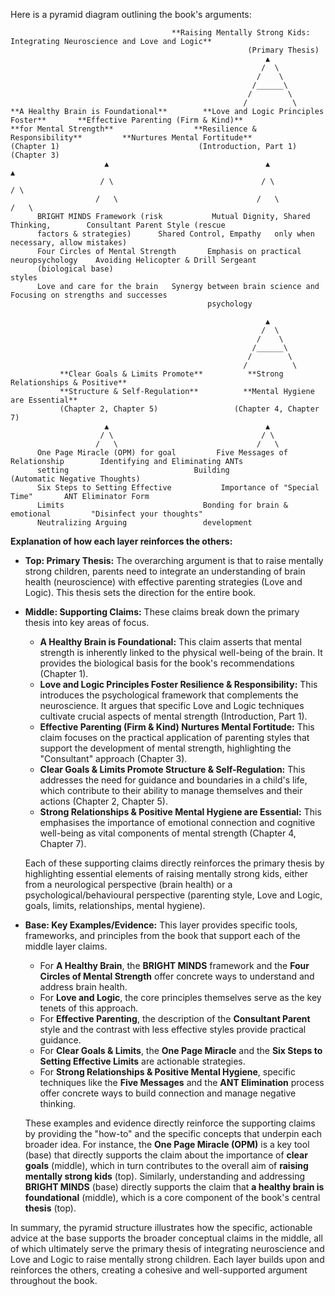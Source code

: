 Here is a pyramid diagram outlining the book's arguments:

```
                                    **Raising Mentally Strong Kids: Integrating Neuroscience and Love and Logic**
                                                     (Primary Thesis)
                                                         ▲
                                                        /  \
                                                       /    \
                                                      /______\
                                                     /        \
                                                    /          \
**A Healthy Brain is Foundational**        **Love and Logic Principles Foster**       **Effective Parenting (Firm & Kind)**
**for Mental Strength**                  **Resilience & Responsibility**         **Nurtures Mental Fortitude**
(Chapter 1)                               (Introduction, Part 1)                 (Chapter 3)
                     ▲                                   ▲                                   ▲
                    / \                                 / \                                 / \
                   /   \                               /   \                               /   \
      BRIGHT MINDS Framework (risk           Mutual Dignity, Shared Thinking,        Consultant Parent Style (rescue
      factors & strategies)      Shared Control, Empathy   only when necessary, allow mistakes)
      Four Circles of Mental Strength       Emphasis on practical neuropsychology    Avoiding Helicopter & Drill Sergeant
      (biological base)                                             styles
      Love and care for the brain   Synergy between brain science and        Focusing on strengths and successes
                                            psychology

                                                         ▲
                                                        /  \
                                                       /    \
                                                      /______\
                                                     /        \
                                                    /          \
           **Clear Goals & Limits Promote**          **Strong Relationships & Positive**
           **Structure & Self-Regulation**          **Mental Hygiene are Essential**
           (Chapter 2, Chapter 5)                 (Chapter 4, Chapter 7)
                     ▲                                   ▲
                    / \                                 / \
                   /   \                               /   \
      One Page Miracle (OPM) for goal         Five Messages of Relationship        Identifying and Eliminating ANTs
      setting                            Building                          (Automatic Negative Thoughts)
      Six Steps to Setting Effective           Importance of "Special Time"       ANT Eliminator Form
      Limits                               Bonding for brain & emotional         "Disinfect your thoughts"
      Neutralizing Arguing                 development

```

**Explanation of how each layer reinforces the others:**

- **Top: Primary Thesis:** The overarching argument is that to raise mentally strong children, parents need to integrate an understanding of brain health (neuroscience) with effective parenting strategies (Love and Logic). This thesis sets the direction for the entire book.
    
- **Middle: Supporting Claims:** These claims break down the primary thesis into key areas of focus.
    
    - **A Healthy Brain is Foundational:** This claim asserts that mental strength is inherently linked to the physical well-being of the brain. It provides the biological basis for the book's recommendations (Chapter 1).
    - **Love and Logic Principles Foster Resilience & Responsibility:** This introduces the psychological framework that complements the neuroscience. It argues that specific Love and Logic techniques cultivate crucial aspects of mental strength (Introduction, Part 1).
    - **Effective Parenting (Firm & Kind) Nurtures Mental Fortitude:** This claim focuses on the practical application of parenting styles that support the development of mental strength, highlighting the "Consultant" approach (Chapter 3).
    - **Clear Goals & Limits Promote Structure & Self-Regulation:** This addresses the need for guidance and boundaries in a child's life, which contribute to their ability to manage themselves and their actions (Chapter 2, Chapter 5).
    - **Strong Relationships & Positive Mental Hygiene are Essential:** This emphasises the importance of emotional connection and cognitive well-being as vital components of mental strength (Chapter 4, Chapter 7).
    
    Each of these supporting claims directly reinforces the primary thesis by highlighting essential elements of raising mentally strong kids, either from a neurological perspective (brain health) or a psychological/behavioural perspective (parenting style, Love and Logic, goals, limits, relationships, mental hygiene).
    
- **Base: Key Examples/Evidence:** This layer provides specific tools, frameworks, and principles from the book that support each of the middle layer claims.
    
    - For **A Healthy Brain**, the **BRIGHT MINDS** framework and the **Four Circles of Mental Strength** offer concrete ways to understand and address brain health.
    - For **Love and Logic**, the core principles themselves serve as the key tenets of this approach.
    - For **Effective Parenting**, the description of the **Consultant Parent** style and the contrast with less effective styles provide practical guidance.
    - For **Clear Goals & Limits**, the **One Page Miracle** and the **Six Steps to Setting Effective Limits** are actionable strategies.
    - For **Strong Relationships & Positive Mental Hygiene**, specific techniques like the **Five Messages** and the **ANT Elimination** process offer concrete ways to build connection and manage negative thinking.
    
    These examples and evidence directly reinforce the supporting claims by providing the "how-to" and the specific concepts that underpin each broader idea. For instance, the **One Page Miracle (OPM)** is a key tool (base) that directly supports the claim about the importance of **clear goals** (middle), which in turn contributes to the overall aim of **raising mentally strong kids** (top). Similarly, understanding and addressing **BRIGHT MINDS** (base) directly supports the claim that **a healthy brain is foundational** (middle), which is a core component of the book's central **thesis** (top).
    

In summary, the pyramid structure illustrates how the specific, actionable advice at the base supports the broader conceptual claims in the middle, all of which ultimately serve the primary thesis of integrating neuroscience and Love and Logic to raise mentally strong children. Each layer builds upon and reinforces the others, creating a cohesive and well-supported argument throughout the book.